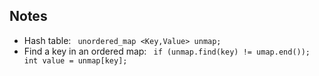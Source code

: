## Notes ##

*  Hash table: ` unordered_map <Key,Value> unmap;`
*  Find a key in an ordered map: ` if (unmap.find(key) != umap.end()); int value = unmap[key];`
